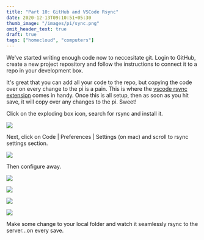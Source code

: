 ```yaml
---
title: "Part 10: GitHub and VSCode Rsync"
date: 2020-12-13T09:10:51+05:30
thumb_image: "/images/pi/sync.png"
omit_header_text: true
draft: true
tags: ["homecloud", "computers"]
---
```


We've started writing enough code now to neccesitate git. Login to GitHub, create a new project repository and follow the instructions to connect it to a repo in your development box.

It's great that you can add all your code to the repo, but copying the code over on every change to the pi is a pain. This is where the [vscode rsync extension](https://github.com/thisboyiscrazy/vscode-rsync#workspaces) comes in handy. Once this is all setup, then as soon as you hit save, it will copy over any changes to the pi. Sweet!

Click on the exploding box icon, search for rsync and install it.

![](/images/pi/rsync-1.png)

Next, click on Code | Preferences | Settings (on mac) and scroll to rsync settings section.

![](/images/pi/rsync-2.png)

Then configure away.

![](/images/pi/rsync-3.png)

![](/images/pi/rsync-4.png)

![](/images/pi/rsync-5.png)

![](/images/pi/rsync-6.png)

Make some change to your local folder and watch it seamlessly rsync to the server...on every save.
